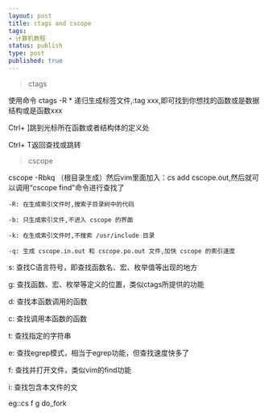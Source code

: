 ```yaml
--- 
layout: post
title: ctags and cscope
tags: 
- 计算机教程
status: publish
type: post
published: true
---
```

> ctags

使用命令 ctags -R * 递归生成标签文件,:tag xxx,即可找到你想找的函数或是数据结构或是函数xxx

Ctrl+ ]跳到光标所在函数或者结构体的定义处

Ctrl+ T返回查找或跳转
&nbsp;
>cscope

cscope -Rbkq  （根目录生成）然后vim里面加入：cs add cscope.out,然后就可以调用“cscope find”命令进行查找了

````
-R: 在生成索引文件时,搜索子目录树中的代码

-b: 只生成索引文件,不进入 cscope 的界面

-k: 在生成索引文件时,不搜索 /usr/include 目录

-q: 生成 cscope.in.out 和 cscope.po.out 文件,加快 cscope 的索引速度
````
     
s: 查找C语言符号，即查找函数名、宏、枚举值等出现的地方

g: 查找函数、宏、枚举等定义的位置，类似ctags所提供的功能

d: 查找本函数调用的函数

c: 查找调用本函数的函数

t: 查找指定的字符串

e: 查找egrep模式，相当于egrep功能，但查找速度快多了

f: 查找并打开文件，类似vim的find功能

i: 查找包含本文件的文

eg::cs f g do_fork